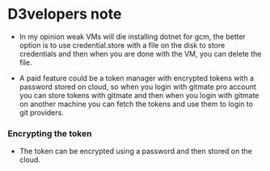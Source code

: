 # D3velopers note

- In my opinion weak VMs will die installing dotnet for gcm, the better option is to use credential.store with a file on the disk to store credentials and then when you are done with the VM, you can delete the file.

- A paid feature could be a token manager with encrypted tokens with a password stored on cloud, so when you login with gitmate pro account you can store tokens with gitmate and then when you login with gitmate on another machine you can fetch the tokens and use them to login to git providers.

### Encrypting the token

- The token can be encrypted using a password and then stored on the cloud.
